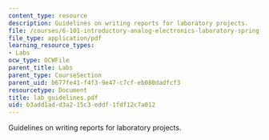 ```yaml
---
content_type: resource
description: Guidelines on writing reports for laboratory projects.
file: /courses/6-101-introductory-analog-electronics-laboratory-spring-2007/b3add1add3a215c3eddf1fdf12c7a012_lab_guidelines.pdf
file_type: application/pdf
learning_resource_types:
- Labs
ocw_type: OCWFile
parent_title: Labs
parent_type: CourseSection
parent_uid: b677fe41-f4f3-9e47-c7cf-eb080dadfcf3
resourcetype: Document
title: lab_guidelines.pdf
uid: b3add1ad-d3a2-15c3-eddf-1fdf12c7a012
---
```

Guidelines on writing reports for laboratory projects.

